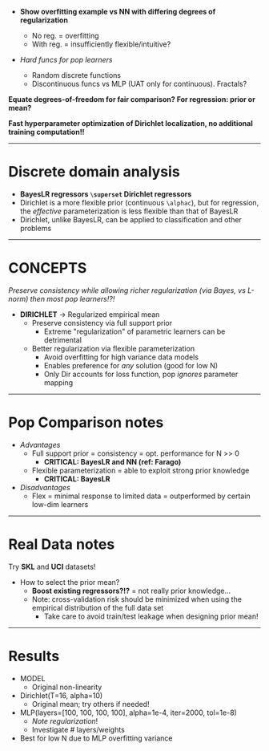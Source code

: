 
- **Show overfitting example vs NN with differing degrees of regularization**
  - No reg. = overfitting
  - With reg. = insufficiently flexible/intuitive?

- *Hard funcs for pop learners*
  - Random discrete functions
  - Discontinuous funcs vs MLP (UAT only for continuous). Fractals?

**Equate degrees-of-freedom for fair comparison? For regression: prior or mean?**

**Fast hyperparameter optimization of Dirichlet localization, no additional training computation!!**

---
# Discrete domain analysis
- **BayesLR regressors `\superset` Dirichlet regressors**
- Dirichlet is a more flexible prior (continuous `\alphac`), but for regression, the *effective* parameterization is less flexible than that of BayesLR
- Dirichlet, unlike BayesLR, can be applied to classification and other problems


---
# CONCEPTS
*Preserve consistency while allowing richer regularization (via Bayes, vs L-norm) then most pop learners!?!*

- **DIRICHLET** -> Regularized empirical mean
  - Preserve consistency via full support prior
    - Extreme "regularization" of parametric learners can be detrimental
  - Better regularization via flexible parameterization
    - Avoid overfitting for high variance data models
    - Enables preference for *any* solution (good for low N)
    - Only Dir accounts for loss function, pop *ignores* parameter mapping


---
# Pop Comparison notes
- *Advantages*
  - Full support prior = consistency = opt. performance for N >> 0
    - **CRITICAL: BayesLR and NN (ref: Farago)**
  - Flexible parameterization = able to exploit strong prior knowledge
    - **CRITICAL: BayesLR**
- *Disadvantages*
  - Flex = minimal response to limited data = outperformed by certain low-dim learners


---
# Real Data notes
Try **SKL** and **UCI** datasets!

- How to select the prior mean?
  - **Boost existing regressors?!?** = not really prior knowledge...
  - Note: cross-validation risk should be minimized when using the empirical distribution of the full data set
    - Take care to avoid train/test leakage when designing prior mean!


---
# Results

- MODEL
  - Original non-linearity
- Dirichlet(T=16, alpha=10)
  - Original mean; try others if needed!
- MLP(layers=[100, 100, 100, 100], alpha=1e-4, iter=2000, tol=1e-8)
  - *Note regularization*!
  - Investigate # layers/weights
- Best for low N due to MLP overfitting variance
